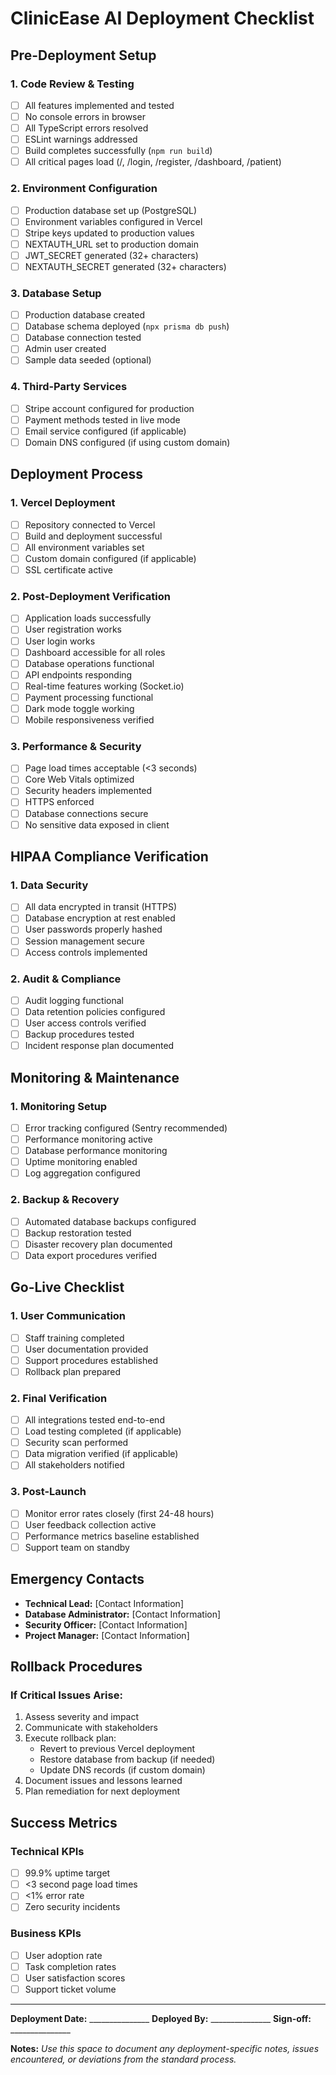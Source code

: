 # ClinicEase AI Deployment Checklist

## Pre-Deployment Setup

### 1. Code Review & Testing
- [ ] All features implemented and tested
- [ ] No console errors in browser
- [ ] All TypeScript errors resolved
- [ ] ESLint warnings addressed
- [ ] Build completes successfully (`npm run build`)
- [ ] All critical pages load (/, /login, /register, /dashboard, /patient)

### 2. Environment Configuration
- [ ] Production database set up (PostgreSQL)
- [ ] Environment variables configured in Vercel
- [ ] Stripe keys updated to production values
- [ ] NEXTAUTH_URL set to production domain
- [ ] JWT_SECRET generated (32+ characters)
- [ ] NEXTAUTH_SECRET generated (32+ characters)

### 3. Database Setup
- [ ] Production database created
- [ ] Database schema deployed (`npx prisma db push`)
- [ ] Database connection tested
- [ ] Admin user created
- [ ] Sample data seeded (optional)

### 4. Third-Party Services
- [ ] Stripe account configured for production
- [ ] Payment methods tested in live mode
- [ ] Email service configured (if applicable)
- [ ] Domain DNS configured (if using custom domain)

## Deployment Process

### 1. Vercel Deployment
- [ ] Repository connected to Vercel
- [ ] Build and deployment successful
- [ ] All environment variables set
- [ ] Custom domain configured (if applicable)
- [ ] SSL certificate active

### 2. Post-Deployment Verification
- [ ] Application loads successfully
- [ ] User registration works
- [ ] User login works
- [ ] Dashboard accessible for all roles
- [ ] Database operations functional
- [ ] API endpoints responding
- [ ] Real-time features working (Socket.io)
- [ ] Payment processing functional
- [ ] Dark mode toggle working
- [ ] Mobile responsiveness verified

### 3. Performance & Security
- [ ] Page load times acceptable (<3 seconds)
- [ ] Core Web Vitals optimized
- [ ] Security headers implemented
- [ ] HTTPS enforced
- [ ] Database connections secure
- [ ] No sensitive data exposed in client

## HIPAA Compliance Verification

### 1. Data Security
- [ ] All data encrypted in transit (HTTPS)
- [ ] Database encryption at rest enabled
- [ ] User passwords properly hashed
- [ ] Session management secure
- [ ] Access controls implemented

### 2. Audit & Compliance
- [ ] Audit logging functional
- [ ] Data retention policies configured
- [ ] User access controls verified
- [ ] Backup procedures tested
- [ ] Incident response plan documented

## Monitoring & Maintenance

### 1. Monitoring Setup
- [ ] Error tracking configured (Sentry recommended)
- [ ] Performance monitoring active
- [ ] Database performance monitoring
- [ ] Uptime monitoring enabled
- [ ] Log aggregation configured

### 2. Backup & Recovery
- [ ] Automated database backups configured
- [ ] Backup restoration tested
- [ ] Disaster recovery plan documented
- [ ] Data export procedures verified

## Go-Live Checklist

### 1. User Communication
- [ ] Staff training completed
- [ ] User documentation provided
- [ ] Support procedures established
- [ ] Rollback plan prepared

### 2. Final Verification
- [ ] All integrations tested end-to-end
- [ ] Load testing completed (if applicable)
- [ ] Security scan performed
- [ ] Data migration verified (if applicable)
- [ ] All stakeholders notified

### 3. Post-Launch
- [ ] Monitor error rates closely (first 24-48 hours)
- [ ] User feedback collection active
- [ ] Performance metrics baseline established
- [ ] Support team on standby

## Emergency Contacts

- **Technical Lead:** [Contact Information]
- **Database Administrator:** [Contact Information]
- **Security Officer:** [Contact Information]
- **Project Manager:** [Contact Information]

## Rollback Procedures

### If Critical Issues Arise:
1. Assess severity and impact
2. Communicate with stakeholders
3. Execute rollback plan:
   - Revert to previous Vercel deployment
   - Restore database from backup (if needed)
   - Update DNS records (if custom domain)
4. Document issues and lessons learned
5. Plan remediation for next deployment

## Success Metrics

### Technical KPIs
- [ ] 99.9% uptime target
- [ ] <3 second page load times
- [ ] <1% error rate
- [ ] Zero security incidents

### Business KPIs
- [ ] User adoption rate
- [ ] Task completion rates
- [ ] User satisfaction scores
- [ ] Support ticket volume

---

**Deployment Date:** _______________
**Deployed By:** _______________
**Sign-off:** _______________

**Notes:**
_Use this space to document any deployment-specific notes, issues encountered, or deviations from the standard process._